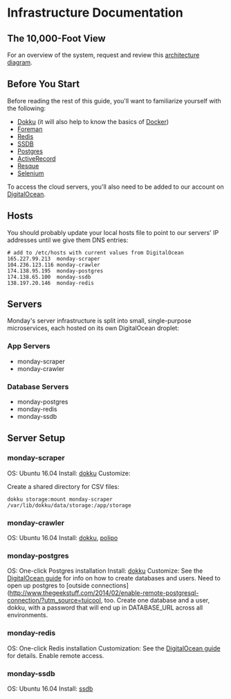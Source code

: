 # Infrastructure Documentation

## The 10,000-Foot View

For an overview of the system, request and review this [architecture diagram](https://www.draw.io/?state=%7B%22ids%22:%5B%220Bw_ibu93BOmTWHRjNzFoRGFDYUk%22%5D,%22action%22:%22open%22,%22userId%22:%22100315305599373977597%22%7D#G0Bw_ibu93BOmTWHRjNzFoRGFDYUk).

## Before You Start

Before reading the rest of this guide, you'll want to familiarize yourself with the following:

- [Dokku](http://dokku.viewdocs.io/dokku/) (it will also help to know the basics of [Docker](https://www.docker.com/))
- [Foreman](https://github.com/ddollar/foreman)
- [Redis](https://redis.io/)
- [SSDB](http://ssdb.io/)
- [Postgres](https://www.digitalocean.com/community/tutorials/sqlite-vs-mysql-vs-postgresql-a-comparison-of-relational-database-management-systems)
- [ActiveRecord](http://guides.rubyonrails.org/active_record_basics.html)
- [Resque](https://github.com/resque/resque)
- [Selenium](https://github.com/SeleniumHQ/selenium/wiki/Ruby-Bindings)

To access the cloud servers, you'll also need to be added to our account on [DigitalOcean](https://www.digitalocean.com/).

## Hosts

You should probably update your local hosts file to point to our servers' IP addresses until we give them DNS entries:

    # add to /etc/hosts with current values from DigitalOcean
    165.227.99.213  monday-scraper
    104.236.123.116 monday-crawler
    174.138.95.195  monday-postgres
    174.138.65.100  monday-ssdb
    138.197.20.146  monday-redis

## Servers

Monday's server infrastructure is split into small, single-purpose microservices, each hosted on its own DigitalOcean droplet:

### App Servers

- monday-scraper
- monday-crawler

### Database Servers

- monday-postgres
- monday-redis
- monday-ssdb

## Server Setup

### monday-scraper

OS: Ubuntu 16.04
Install: [dokku](http://dokku.viewdocs.io/dokku~v0.10.3/getting-started/installation/)
Customize: 

Create a shared directory for CSV files:

    dokku storage:mount monday-scraper /var/lib/dokku/data/storage:/app/storage

### monday-crawler

OS: Ubuntu 16.04
Install: [dokku](http://dokku.viewdocs.io/dokku~v0.10.3/getting-started/installation/), [polipo](https://www.irif.fr/~jch/software/polipo/)

### monday-postgres

OS: One-click Postgres installation
Install: [dokku](http://dokku.viewdocs.io/dokku~v0.10.3/getting-started/installation/)
Customize: See the [DigitalOcean guide](https://www.digitalocean.com/community/tutorials/how-to-install-and-use-postgresql-on-ubuntu-16-04) for info on how to create databases and users. Need to open up postgres to [outside connections](http://www.thegeekstuff.com/2014/02/enable-remote-postgresql-connection/?utm_source=tuicool, too. Create one database and a user, dokku, with a password that will end up in DATABASE_URL across all environments.

### monday-redis

OS: One-click Redis installation
Customization: See the [DigitalOcean guide](https://www.digitalocean.com/community/tutorials/how-to-use-the-redis-one-click-application) for details. Enable remote access.

### monday-ssdb

OS: Ubuntu 16.04
Install: [ssdb](http://ssdb.io/docs/install.html)